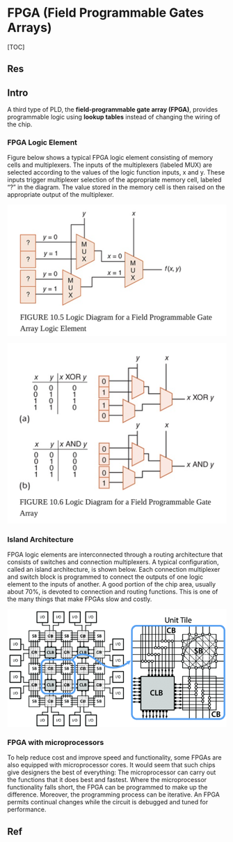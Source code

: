 # FPGA (Field Programmable Gates Arrays)

[TOC]



## Res


## Intro
A third type of PLD, the **field-programmable gate array (FPGA)**, provides programmable logic using **lookup tables** instead of changing the wiring of the chip.

### FPGA Logic Element
Figure below shows a typical FPGA logic element consisting of memory cells and multiplexers. The inputs of the multiplexers (labeled MUX) are selected according to the values of the logic function inputs, x and y. These inputs trigger multiplexer selection of the appropriate memory cell, labeled “?” in the diagram. The value stored in the memory cell is then raised on the appropriate output of the multiplexer.

![](../../../../../Assets/Pics/Screenshot%202023-05-23%20at%202.44.55%20PM.png)

![](../../../../../Assets/Pics/Screenshot%202023-05-23%20at%202.45.22%20PM.png)


### Island Architecture
FPGA logic elements are interconnected through a routing architecture that consists of switches and connection multiplexers. A typical configuration, called an island architecture, is shown below. Each connection multiplexer and switch block is programmed to connect the outputs of one logic element to the inputs of another. A good portion of the chip area, usually about 70%, is devoted to connection and routing functions. This is one of the many things that make FPGAs slow and costly.

![](../../../../../Assets/Pics/Island-style-global-FPGA-architecture-A-unit-tile-consists-of-one-configurable-logic.png)


### FPGA with microprocessors
To help reduce cost and improve speed and functionality, some FPGAs are also equipped with microprocessor cores. It would seem that such chips give designers the best of everything: The microprocessor can carry out the functions that it does best and fastest. Where the microprocessor functionality falls short, the FPGA can be programmed to make up the difference. Moreover, the programming process can be iterative. An FPGA permits continual changes while the circuit is debugged and tuned for performance.



## Ref

